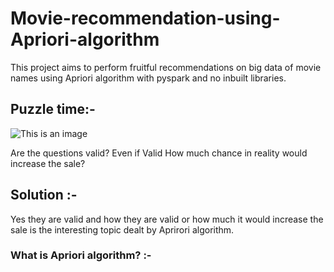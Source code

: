 # Movie-recommendation-using-Apriori-algorithm
This project aims to perform fruitful recommendations on big data of movie names using Apriori algorithm with pyspark and no inbuilt libraries.

## Puzzle time:-
![This is an image](https://static.wixstatic.com/media/a27d24_9cfa03c3305d486586dd3d8a04129639~mv2.png/v1/fill/w_640,h_446,al_c,lg_1,q_85,enc_auto/a27d24_9cfa03c3305d486586dd3d8a04129639~mv2.png)

Are the questions valid? Even if Valid How much chance in reality would increase the sale?

## Solution :-
Yes they are valid and how they are valid or how much it would increase the sale is the interesting topic dealt by Aprirori algorithm.

### What is Apriori algorithm? :- 
